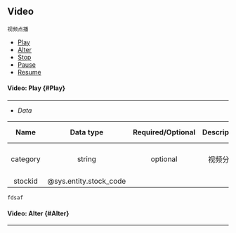 ## Video

```
视频点播
```
* [Play](#Play)
* [Alter](#Alter)
* [Stop](#Stop)
* [Pause](#Pause)
* [Resume](#Resume)



#### Video: Play {#Play}

---

* _Data_

| Name | Data type | Required/Optional | Description | Request examples |
| :---: | :---: | :---: |:---: |:---: |
| category | string | optional | 视频分类 | 播放电影(category=电影) |
| stockid | @sys.entity.stock_code |  |||


```
fdsaf
```



#### Video: Alter {#Alter}

---

